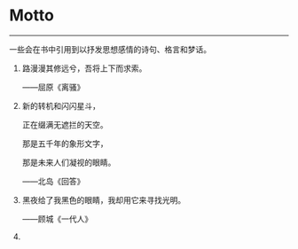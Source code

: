 # Motto

---

一些会在书中引用到以抒发思想感情的诗句、格言和梦话。



1. 路漫漫其修远兮，吾将上下而求索。

   ——屈原《离骚》

2. 新的转机和闪闪星斗，

   正在缀满无遮拦的天空。

   那是五千年的象形文字，

   那是未来人们凝视的眼睛。

   ——北岛《回答》

3. 黑夜给了我黑色的眼睛，我却用它来寻找光明。

   ——顾城《一代人》

4. 
